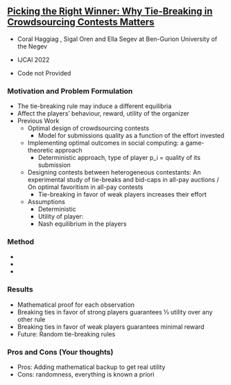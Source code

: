 ## [Picking the Right Winner: Why Tie-Breaking in Crowdsourcing Contests Matters](https://www.ijcai.org/proceedings/2022/0044.pdf)

* Coral Haggiag , Sigal Oren and Ella Segev at Ben-Gurion University of the Negev

* IJCAI 2022

* Code not Provided

### Motivation and Problem Formulation

* The tie-breaking rule may induce a different equilibria
* Affect the players’ behaviour, reward, utility of the organizer
* Previous Work
  * Optimal design of crowdsourcing contests
    * Model for submissions quality as a function of the effort invested
  * Implementing optimal outcomes in social computing: a game-theoretic approach
    * Deterministic approach, type of player p_i = quality of its submission
  * Designing contests between heterogeneous contestants: An experimental study of tie-breaks and bid-caps in all-pay auctions / On optimal favoritism in all-pay contests
    * Tie-breaking in favor of weak players increases their effort
  * Assumptions
    * Deterministic
    * Utility of player:
    * Nash equilibrium in the players

### Method

*
*
*

### Results

* Mathematical proof for each observation
* Breaking ties in favor of strong players guarantees ⅓ utility over any other rule
* Breaking ties in favor of weak players guarantees minimal reward
* Future: Random tie-breaking rules

### Pros and Cons (Your thoughts)

* Pros: Adding mathematical backup to get real utility
* Cons: randomness, everything is known a priori
